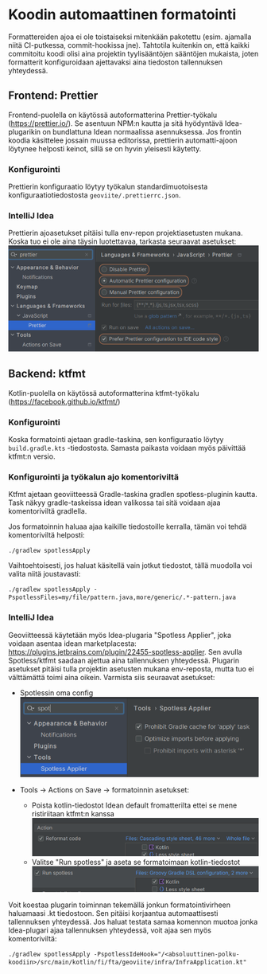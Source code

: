 # Koodin automaattinen formatointi

Formattereiden ajoa ei ole toistaiseksi mitenkään pakotettu (esim. ajamalla niitä CI-putkessa, commit-hookissa jne).
Tahtotila kuitenkin on, että kaikki commitoitu koodi olisi aina projektin tyylisääntöjen sääntöjen mukaista, joten
formatterit konfiguroidaan ajettavaksi aina tiedoston tallennuksen yhteydessä.

## Frontend: Prettier

Frontend-puolella on käytössä autoformatterina Prettier-työkalu (https://prettier.io/). Se asentuun NPM:n kautta ja
sitä hyödyntävä Idea-plugarikin on bundlattuna Idean normaalissa asennuksessa. Jos frontin koodia käsittelee jossain
muussa editorissa, prettierin automatti-ajoon löytynee helposti keinot, sillä se on hyvin yleisesti käytetty.

### Konfigurointi

Prettierin konfiguraatio löytyy työkalun standardimuotoisesta konfiguraatiotiedostosta `geoviite/.prettierrc.json`.

### IntelliJ Idea

Prettierin ajoasetukset pitäisi tulla env-repon projektiasetusten mukana. Koska tuo ei ole aina täysin luotettavaa,
tarkasta seuraavat asetukset:
![](images/prettier.png)

## Backend: ktfmt

Kotlin-puolella on käytössä autoformatterina ktfmt-työkalu (https://facebook.github.io/ktfmt/)

### Konfigurointi

Koska formatointi ajetaan gradle-taskina, sen konfiguraatio löytyy `build.gradle.kts` -tiedostosta. Samasta paikasta
voidaan myös päivittää ktfmt:n versio.

### Konfigurointi ja työkalun ajo komentoriviltä

Ktfmt ajetaan geoviitteessä Gradle-taskina gradlen spotless-pluginin kautta. Task näkyy gradle-taskeissa idean valikossa
tai sitä voidaan ajaa komentoriviltä gradlella.

Jos formatoinnin haluaa ajaa kaikille tiedostoille kerralla, tämän voi tehdä komentoriviltä helposti:

```
./gradlew spotlessApply
```

Vaihtoehtoisesti, jos haluat käsitellä vain jotkut tiedostot, tällä muodolla voi valita niitä joustavasti:

```
./gradlew spotlessApply -PspotlessFiles=my/file/pattern.java,more/generic/.*-pattern.java
```

### IntelliJ Idea

Geoviitteessä käytetään myös Idea-plugaria "Spotless Applier", joka voidaan asentaa idean marketplacesta:
https://plugins.jetbrains.com/plugin/22455-spotless-applier. Sen avulla Spotless/ktfmt saadaan ajettua aina tallennuksen
yhteydessä. Plugarin asetukset pitäisi tulla projektin asetusten mukana env-reposta, mutta tuo ei välttämättä toimi aina
oikein. Varmista siis seuraavat asetukset:

- Spotlessin oma config
  ![](images/spotless_main_config.png)

- Tools -> Actions on Save -> formatoinnin asetukset:
    - Poista kotlin-tiedostot Idean default fromatterilta ettei se mene ristiriitaan ktfmt:n kanssa
      ![](images/spotless_ei_default_formatointia.png)
    - Valitse "Run spotless" ja aseta se formatoimaan kotlin-tiedostot
      ![](images/spotless_on_save_kotlin.png)

Voit koestaa plugarin toiminnan tekemällä jonkun formatointivirheen haluamaasi .kt tiedostoon. Sen pitäisi korjaantua
automaattisesti tallennuksen yhteydessä. Jos haluat testata samaa komennon muotoa jonka Idea-plugari ajaa tallennuksen
yhteydessä, voit ajaa sen myös komentoriviltä:

```
./gradlew spotlessApply -PspotlessIdeHook="/<absoluuttinen-polku-koodiin>/src/main/kotlin/fi/fta/geoviite/infra/InfraApplication.kt"
```
